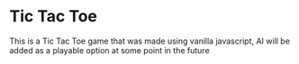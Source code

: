 # Tic Tac Toe
This is a Tic Tac Toe game that was made using vanilla javascript, AI will be added as a playable option at some point in the future
